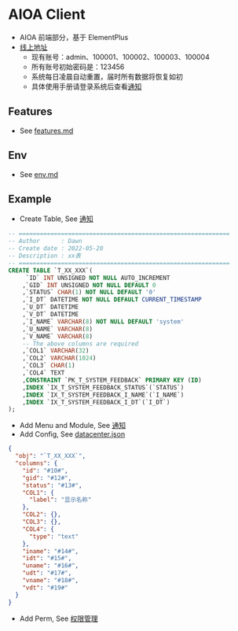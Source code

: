 # AIOA Client

- AIOA 前端部分，基于 ElementPlus
- [线上地址](https://www.chenjiabintd.com)
  - 现有账号：admin、100001、100002、100003、100004
  - 所有账号初始密码是：123456
  - 系统每日凌晨自动重置，届时所有数据将恢复如初
  - 具体使用手册请登录系统后查看[通知](https://www.chenjiabintd.com/datacenter/notice?_init_rel=2)

## Features

- See [features.md](https://github.com/cjbtd/aioa_server/blob/main/conf/features.md)

## Env

- See [env.md](./conf/env.md)

## Example

- Create Table, See [通知](https://www.chenjiabintd.com/datacenter/notice?_init_rel=2)

```sql
-- ============================================================
-- Author      : Dawn
-- Create date : 2022-05-20
-- Description : xx表
-- ============================================================
CREATE TABLE `T_XX_XXX`(
     `ID` INT UNSIGNED NOT NULL AUTO_INCREMENT
    ,`GID` INT UNSIGNED NOT NULL DEFAULT 0
    ,`STATUS` CHAR(1) NOT NULL DEFAULT '0'
    ,`I_DT` DATETIME NOT NULL DEFAULT CURRENT_TIMESTAMP
    ,`U_DT` DATETIME
    ,`V_DT` DATETIME
    ,`I_NAME` VARCHAR(8) NOT NULL DEFAULT 'system'
    ,`U_NAME` VARCHAR(8)
    ,`V_NAME` VARCHAR(8)
    -- The above columns are required
    ,`COL1` VARCHAR(32)
    ,`COL2` VARCHAR(1024)
    ,`COL3` CHAR(1)
    ,`COL4` TEXT
    ,CONSTRAINT `PK_T_SYSTEM_FEEDBACK` PRIMARY KEY (ID)
    ,INDEX `IX_T_SYSTEM_FEEDBACK_STATUS`(`STATUS`)
    ,INDEX `IX_T_SYSTEM_FEEDBACK_I_NAME`(`I_NAME`)
    ,INDEX `IX_T_SYSTEM_FEEDBACK_I_DT`(`I_DT`)
);
```

- Add Menu and Module, See [通知](https://www.chenjiabintd.com/datacenter/notice?_init_rel=2)
- Add Config, See [datacenter.json](https://github.com/cjbtd/aioa_server/blob/main/conf/datacenter.json)

```json
{
  "obj": "`T_XX_XXX`",
  "columns": {
    "id": "#10#",
    "gid": "#12#",
    "status": "#13#",
    "COL1": {
      "label": "显示名称"
    },
    "COL2": {},
    "COL3": {},
    "COL4": {
      "type": "text"
    },
    "iname": "#14#",
    "idt": "#15#",
    "uname": "#16#",
    "udt": "#17#",
    "vname": "#18#",
    "vdt": "#19#"
  }
}
```

- Add Perm, See [权限管理](https://www.chenjiabintd.com/system/perms)
